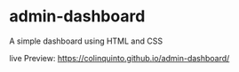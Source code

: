 # admin-dashboard

A simple dashboard using HTML and CSS

live Preview: https://colinquinto.github.io/admin-dashboard/